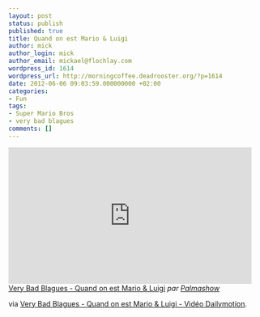 ```yaml
---
layout: post
status: publish
published: true
title: Quand on est Mario & Luigi
author: mick
author_login: mick
author_email: mickael@flochlay.com
wordpress_id: 1614
wordpress_url: http://morningcoffee.deadrooster.org/?p=1614
date: 2012-06-06 09:03:59.000000000 +02:00
categories:
- Fun
tags:
- Super Mario Bros
- very bad blagues
comments: []
---
```

<iframe frameborder="0" width="480" height="270" src="http://www.dailymotion.com/embed/video/xr7dxx_very-bad-blagues-quand-on-est-mario-luigi_fun"></iframe><br /><a href="http://www.dailymotion.com/video/xr7dxx_very-bad-blagues-quand-on-est-mario-luigi_fun" target="_blank">Very Bad Blagues - Quand on est Mario &amp; Luigi</a> <i>par <a href="http://www.dailymotion.com/Palmashow" target="_blank">Palmashow</a></i>

via <a href="http://www.dailymotion.com/video/xr7dxx_very-bad-blagues-quand-on-est-mario-luigi_fun?from_fb_popup=1&amp;error_reason=user_denied&amp;error=access_denied&amp;error_description=The+user+denied+your+request.#_=_">Very Bad Blagues - Quand on est Mario &amp; Luigi - Vidéo Dailymotion</a>.
